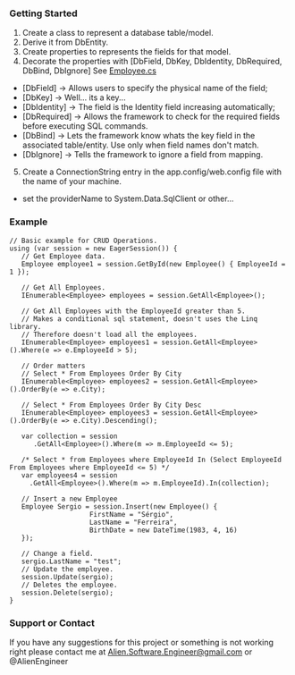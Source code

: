 ### Getting Started
1. Create a class to represent a database table/model.
2. Derive it from DbEntity.
3. Create properties to represents the fields for that model.
4. Decorate the properties with [DbField, DbKey, DbIdentity, DbRequired, DbBind, DbIgnore] See [Employee.cs](https://github.com/AlienEngineer/VoDB/blob/master/VODB.Tests/Models/Northwind/Employee.cs)
* [DbField]    -> Allows users to specify the physical name of the field;
* [DbKey]		 -> Well... its a key...
* [DbIdentity] -> The field is the Identity field increasing automatically;
* [DbRequired] -> Allows the framework to check for the required fields before executing SQL commands.
* [DbBind] -> Lets the framework know whats the key field in the associated table/entity. Use only when field names don't match.
* [DbIgnore] -> Tells the framework to ignore a field from mapping.
5. Create a ConnectionString entry in the app.config/web.config file with the name of your machine.
* set the providerName to System.Data.SqlClient or other...

### Example
```
// Basic example for CRUD Operations.
using (var session = new EagerSession()) {
   // Get Employee data.
   Employee employee1 = session.GetById(new Employee() { EmployeeId = 1 });

   // Get All Employees.
   IEnumerable<Employee> employees = session.GetAll<Employee>();

   // Get All Employees with the EmployeeId greater than 5. 
   // Makes a conditional sql statement, doesn't uses the Linq library. 
   // Therefore doesn't load all the employees.
   IEnumerable<Employee> employees1 = session.GetAll<Employee>().Where(e => e.EmployeeId > 5);

   // Order matters
   // Select * From Employees Order By City
   IEnumerable<Employee> employees2 = session.GetAll<Employee>().OrderBy(e => e.City);

   // Select * From Employees Order By City Desc
   IEnumerable<Employee> employees3 = session.GetAll<Employee>().OrderBy(e => e.City).Descending();

   var collection = session
      .GetAll<Employee>().Where(m => m.EmployeeId <= 5);

   /* Select * from Employees where EmployeeId In (Select EmployeeId From Employees where EmployeeId <= 5) */
   var employees4 = session
     .GetAll<Employee>().Where(m => m.EmployeeId).In(collection);

   // Insert a new Employee
   Employee Sergio = session.Insert(new Employee() {
                    FirstName = "Sérgio",
                    LastName = "Ferreira",
                    BirthDate = new DateTime(1983, 4, 16)
   });

   // Change a field.
   sergio.LastName = "test";
   // Update the employee.
   session.Update(sergio);
   // Deletes the employee.
   session.Delete(sergio);
}
```

### Support or Contact
If you have any suggestions for this project or something is not working right please contact me at Alien.Software.Engineer@gmail.com or @AlienEngineer
